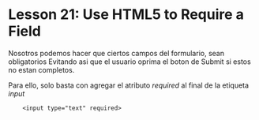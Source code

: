 # Lesson 21: Use HTML5 to Require a Field

Nosotros podemos hacer que ciertos campos del formulario, sean obligatorios
Evitando asi que el usuario oprima el boton de Submit si estos no estan completos.

Para ello, solo basta con agregar el atributo _required_ al final de la etiqueta _input_

~~~
    <input type="text" required>
~~~